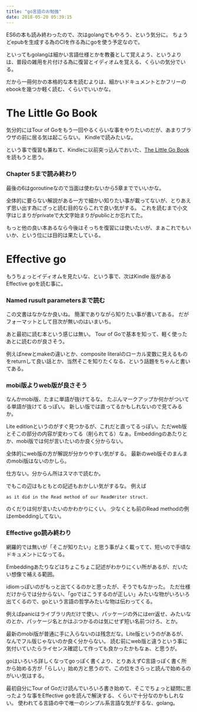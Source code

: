 ```yaml
---
title: "go言語のお勉強"
date: 2018-05-20 05:39:15
---
```


ES6の本も読み終わったので、次はgolangでもやろう、という気分に。
ちょうどepubを生成する為のCIを作る為にgoを使う予定なので。

といってもgolangは細かい言語仕様とかを教養として覚えよう、というよりは、普段の雑用を片付ける為に復習とイディオムを覚える、くらいの気分でいる。

だから一冊何かの本格的な本を読むよりは、細かいドキュメントとかフリーのebookを幾つか軽く読む、くらいでいいかな。

# The Little Go Book

気分的にはTour of Goをもう一回やるくらいな事をやりたいのだが、あまりブラウザの前に居る気は起こらない。
Kindleで読みたいな。

という事で復習も兼ねて、Kindleに以前突っ込んでおいた、[The Little Go Book](http://openmymind.net/The-Little-Go-Book/)を読もうと思う。

### Chapter 5まで読み終わり

最後の6はgoroutineなので当面は使わないから5章まででいいかな。

全体的に要らない解説がある一方で細かい知りたい事が載ってないが、とりあえず思い出す為にざっと読む目的ならこれで良い気がする。
これを読むまで小文字はじまりがprivateで大文字始まりがpublicとか忘れてた。

もっと他の良い本あるなら今後はそっちを復習には使いたいが、まぁこれでもいいか、という位には目的は果たしている。

# Effective go

もうちょっとイディオムを見たいな、という事で、次はKindle 版があるEffective goを読む事に。

### Named rusult parametersまで読む

この文書はなかなか良いね。
簡潔でありながら知りたい事が書いてある。
だがフォーマットとして目次が無いのはいまいち。

あと最初に読む本という感じは無い。
Tour of Goで基本を知って、軽く使ったあとに読むのが良さそう。

例えばnewとmakeの違いとか、composite literalのローカル変数に見えるものをreturnして良い話とか、当然そこを知りたくなる、という話題をちゃんと書いてある。

### mobi版よりweb版が良さそう

なんかmobi版、たまに単語が抜けてるな。
たぶんマークアップか何かがついてる単語が抜けてるっぽい。
新しい版では直ってるかもしれないので見てみるか。

Lite editionというのがすぐ見つかるが、これだと直ってるっぽい。ただweb版とそこの部分の内容が変わってる（削られてる）なぁ。Embeddingのあたりとか、mobi版では何が言いたいのか良く分からない。

全体的にweb版の方が解説が分かりやすい気がする。
最新のweb版そのまんまのmobi版はないのかしら。

仕方ない。分からん所はスマホで読むか。

でもこの辺はもともとの記述もおかしい気がするな。
例えば

`as it did in the Read method of our ReadWriter struct.`

のくだりは何が言いたいのかわかりにくい。
少なくとも前のRead methodの例はembeddingしてない。

### Effective go読み終わり

網羅的では無いが「そこが知りたい」と思う事がよく載ってて、短いので手頃なドキュメントになってる。

Embeddingあたりなどはちょこちょこ記述がわかりにくい所があるが、だいたい想像で補える範囲。

idiomっぽいのがもっと出てくるのかと思ったが、そうでもなかった。
ただ仕様だけからでは分からない、「goではこうするのが正しい」みたいな物がいろいろ出てくるので、goという言語の哲学みたいな物は伝わってくる。

例えばpanicはライブラリ内だけで使い、パッケージの外にはerr返せ、みたいなのとか、パッケージ名とかはぶつかるのは気にせず短い名前つけろ、とか。

最新のmobi版が普通に手に入らないのは残念だな。Lite版というのがあるが、なんでフル版じゃないのか良く分からない。
読む前にweb版と違うという事に気付いていたらライセンス確認して作っても良かったかもなぁ、と思うが。

goはいろいろ詳しくなってgoっぽく書くより、とりあえずC言語っぽく書く所から始める方が「らしい」始め方と思うので、この位をさらっと読んで始めるのがいい気はする。

最初自分にTour of Goだけ読んでいろいろ書き始めて、そこでちょっと疑問に思ったような事をEffective goを読んで解決する、くらいで十分なのかもしれない。
使われてる言語の中で唯一のシンプル系言語な気がするな、golang。
